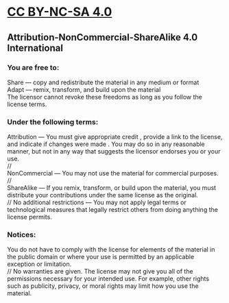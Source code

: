 # [CC BY-NC-SA 4.0](https://creativecommons.org/licenses/by-nc-sa/4.0/)  
## Attribution-NonCommercial-ShareAlike 4.0 International

### You are free to:  

Share — copy and redistribute the material in any medium or format  
Adapt — remix, transform, and build upon the material  
The licensor cannot revoke these freedoms as long as you follow the license terms.  

### Under the following terms:  

Attribution — You must give appropriate credit , provide a link to the license, and indicate if changes were made . You may do so in any reasonable manner, but not in any way that suggests the licensor endorses you or your use.  
//  
NonCommercial — You may not use the material for commercial purposes.
//    
ShareAlike — If you remix, transform, or build upon the material, you must distribute your contributions under the same license as the original.  
// 
No additional restrictions — You may not apply legal terms or technological measures that legally restrict others from doing anything the license permits.  

### Notices:  

You do not have to comply with the license for elements of the material in the public domain or where your use is permitted by an applicable exception or limitation.  
// 
No warranties are given. The license may not give you all of the permissions necessary for your intended use. For example, other rights such as publicity, privacy, or moral rights may limit how you use the material.  
